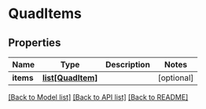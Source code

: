 # QuadItems

## Properties
Name | Type | Description | Notes
------------ | ------------- | ------------- | -------------
**items** | [**list[QuadItem]**](QuadItem.md) |  | [optional] 

[[Back to Model list]](../README.md#documentation-for-models) [[Back to API list]](../README.md#documentation-for-api-endpoints) [[Back to README]](../README.md)


